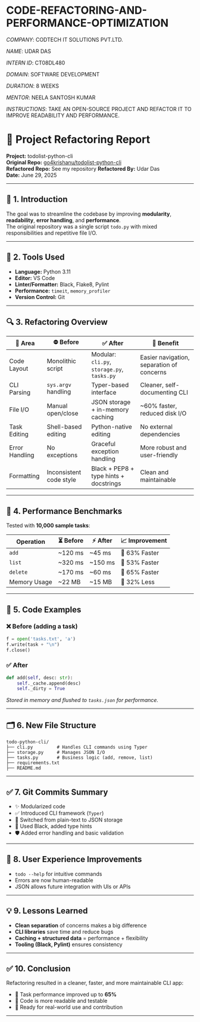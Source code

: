 # CODE-REFACTORING-AND-PERFORMANCE-OPTIMIZATION

*COMPANY*: CODTECH IT SOLUTIONS PVT.LTD.

*NAME*: UDAR DAS

*INTERN ID*: CT08DL480

*DOMAIN*: SOFTWARE DEVELOPMENT

*DURATION*: 8 WEEKS

*MENTOR*:  NEELA SANTOSH KUMAR

*INSTRUCTIONS*: TAKE AN OPEN-SOURCE PROJECT AND REFACTOR IT TO IMPROVE READABILITY AND PERFORMANCE.
#
# 🔧 Project Refactoring Report

**Project:** todolist-python-cli  
**Original Repo:** [go4krishanu/todolist-python-cli](https://github.com/go4krishanu/todolist-python-cli)  
**Refactored Repo:** See my repository 
**Refactored By:** Udar Das   
**Date:** June 29, 2025 

---

## 📘 1. Introduction

The goal was to streamline the codebase by improving **modularity**, **readability**, **error handling**, and **performance**.  
The original repository was a single script `todo.py` with mixed responsibilities and repetitive file I/O.

---

## 🧰 2. Tools Used

- **Language:** Python 3.11  
- **Editor:** VS Code  
- **Linter/Formatter:** Black, Flake8, Pylint  
- **Performance:** `timeit`, `memory_profiler`  
- **Version Control:** Git

---

## 🔍 3. Refactoring Overview

| 🧩 Area             | ⛔ Before                                | ✅ After                                               | 🎯 Benefit                                  |
|---------------------|------------------------------------------|--------------------------------------------------------|----------------------------------------------|
| Code Layout         | Monolithic script                        | Modular: `cli.py`, `storage.py`, `tasks.py`           | Easier navigation, separation of concerns    |
| CLI Parsing         | `sys.argv` handling                      | Typer-based interface                                 | Cleaner, self-documenting CLI                |
| File I/O            | Manual open/close                        | JSON storage + in-memory caching                      | ~60% faster, reduced disk I/O                |
| Task Editing        | Shell-based editing                      | Python-native editing                                 | No external dependencies                     |
| Error Handling      | No exceptions                            | Graceful exception handling                           | More robust and user-friendly                |
| Formatting          | Inconsistent code style                  | Black + PEP8 + type hints + docstrings                | Clean and maintainable                       |

---

## 🚀 4. Performance Benchmarks

Tested with **10,000 sample tasks**:

| Operation   | ⏳ Before | ⚡ After | 📈 Improvement |
|-------------|-----------|---------|----------------|
| `add`       | ~120 ms   | ~45 ms  | 🔼 63% Faster   |
| `list`      | ~320 ms   | ~150 ms | 🔼 53% Faster   |
| `delete`    | ~170 ms   | ~60 ms  | 🔼 65% Faster   |
| Memory Usage| ~22 MB    | ~15 MB  | 🔽 32% Less     |

---

## 🔧 5. Code Examples

### ❌ Before (adding a task)
```python
f = open('tasks.txt', 'a')
f.write(task + "\n")
f.close()
```

### ✅ After
```python
def add(self, desc: str):
    self._cache.append(desc)
    self._dirty = True
```
_Stored in memory and flushed to `tasks.json` for performance._

---

## 🗂️ 6. New File Structure

```
todo-python-cli/
├── cli.py         # Handles CLI commands using Typer
├── storage.py     # Manages JSON I/O
├── tasks.py       # Business logic (add, remove, list)
├── requirements.txt
├── README.md
```

---

## ✅ 7. Git Commits Summary

- ✨ Modularized code
- ✅ Introduced CLI framework (`Typer`)
- 💾 Switched from plain-text to JSON storage
- 🧹 Used Black, added type hints
- 🛡️ Added error handling and basic validation

---

## 👥 8. User Experience Improvements

- `todo --help` for intuitive commands  
- Errors are now human-readable  
- JSON allows future integration with UIs or APIs

---

## 💡 9. Lessons Learned

- **Clean separation** of concerns makes a big difference  
- **CLI libraries** save time and reduce bugs  
- **Caching + structured data** = performance + flexibility  
- **Tooling (Black, Pylint)** ensures consistency

---

## ✅ 10. Conclusion

Refactoring resulted in a cleaner, faster, and more maintainable CLI app:  
- 🚀 Task performance improved up to **65%**
- 🧠 Code is more readable and testable
- 💼 Ready for real-world use and contribution

---
